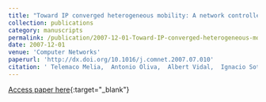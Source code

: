```yaml
---
title: "Toward IP converged heterogeneous mobility: A network controlled approach"
collection: publications
category: manuscripts
permalink: /publication/2007-12-01-Toward-IP-converged-heterogeneous-mobility-A-network-controlled-approach
date: 2007-12-01
venue: 'Computer Networks'
paperurl: 'http://dx.doi.org/10.1016/j.comnet.2007.07.010'
citation: ' Telemaco Melia,  Antonio Oliva,  Albert Vidal,  Ignacio Soto,  Daniel Corujo,  Rui Aguiar, &quot;Toward IP converged heterogeneous mobility: A network controlled approach.&quot; Computer Networks, 2007.'
---
```

[Access paper here](http://dx.doi.org/10.1016/j.comnet.2007.07.010){:target="_blank"}
